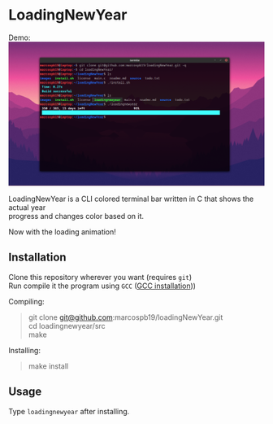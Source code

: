 # LoadingNewYear

Demo:
![Installation and Usage](/images/installation_and_usage.png)

LoadingNewYear is a CLI colored terminal bar written in C that shows the actual year \
progress and changes color based on it.

Now with the loading animation!

## Installation

Clone this repository wherever you want (requires `git`) \
Run compile it the program using `GCC` ([GCC installation](https://github.com/marcospb19/loadingNewYear/wiki/How-to-install-Gnu-Compiler-Collection-(GCC))))

Compiling:

> git clone git@github.com:marcospb19/loadingNewYear.git \
> cd loadingnewyear/src \
> make

Installing:
> make install

## Usage

Type `loadingnewyear` after installing.
